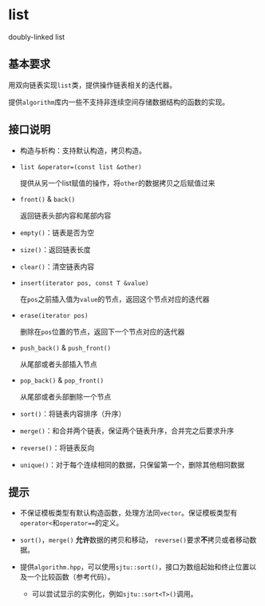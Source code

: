 # list

 doubly-linked list

## 基本要求

用双向链表实现`list`类，提供操作链表相关的迭代器。

提供`algorithm`库内一些不支持非连续空间存储数据结构的函数的实现。

## 接口说明

* 构造与析构：支持默认构造，拷贝构造。

* `list &operator=(const list &other)`

  提供从另一个list赋值的操作，将`other`的数据拷贝之后赋值过来

* `front()` & `back()`

  返回链表头部内容和尾部内容

* `empty()`：链表是否为空

* `size()`：返回链表长度

* `clear()`：清空链表内容

* `insert(iterator pos, const T &value)`

  在`pos`之前插入值为`value`的节点，返回这个节点对应的迭代器

* `erase(iterator pos)`

  删除在`pos`位置的节点，返回下一个节点对应的迭代器

* `push_back()` & `push_front()`

  从尾部或者头部插入节点

* `pop_back()` & `pop_front()`

  从尾部或者头部删除一个节点

* `sort()`：将链表内容排序（升序）

* `merge()`：和合并两个链表，保证两个链表升序，合并完之后要求升序

* `reverse()`：将链表反向

* `unique()`：对于每个连续相同的数据，只保留第一个，删除其他相同数据

## 提示

* 不保证模板类型有默认构造函数，处理方法同`vector`。保证模板类型有`operator<`和`operator==`的定义。
* `sort()`，`merge()` **允许**数据的拷贝和移动， `reverse()`要求**不**拷贝或者移动数据。

* 提供`algorithm.hpp`，可以使用`sjtu::sort()`，接口为数组起始和终止位置以及一个比较函数（参考代码）。
  * 可以尝试显示的实例化，例如`sjtu::sort<T>()`调用。
